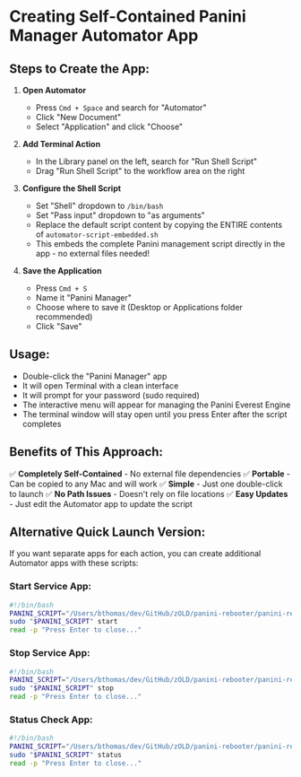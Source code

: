 # Creating Self-Contained Panini Manager Automator App

## Steps to Create the App:

1. **Open Automator**
   - Press `Cmd + Space` and search for "Automator"
   - Click "New Document"
   - Select "Application" and click "Choose"

2. **Add Terminal Action**
   - In the Library panel on the left, search for "Run Shell Script"
   - Drag "Run Shell Script" to the workflow area on the right

3. **Configure the Shell Script**
   - Set "Shell" dropdown to `/bin/bash`
   - Set "Pass input" dropdown to "as arguments"
   - Replace the default script content by copying the ENTIRE contents of `automator-script-embedded.sh`
   - This embeds the complete Panini management script directly in the app - no external files needed!

4. **Save the Application**
   - Press `Cmd + S`
   - Name it "Panini Manager"
   - Choose where to save it (Desktop or Applications folder recommended)
   - Click "Save"

## Usage:

- Double-click the "Panini Manager" app
- It will open Terminal with a clean interface
- It will prompt for your password (sudo required)
- The interactive menu will appear for managing the Panini Everest Engine
- The terminal window will stay open until you press Enter after the script completes

## Benefits of This Approach:

✅ **Completely Self-Contained** - No external file dependencies
✅ **Portable** - Can be copied to any Mac and will work
✅ **Simple** - Just one double-click to launch
✅ **No Path Issues** - Doesn't rely on file locations
✅ **Easy Updates** - Just edit the Automator app to update the script

## Alternative Quick Launch Version:

If you want separate apps for each action, you can create additional Automator apps with these scripts:

### Start Service App:
```bash
#!/bin/bash
PANINI_SCRIPT="/Users/bthomas/dev/GitHub/zOLD/panini-rebooter/panini-rebooter.sh"
sudo "$PANINI_SCRIPT" start
read -p "Press Enter to close..."
```

### Stop Service App:
```bash
#!/bin/bash
PANINI_SCRIPT="/Users/bthomas/dev/GitHub/zOLD/panini-rebooter/panini-rebooter.sh"
sudo "$PANINI_SCRIPT" stop
read -p "Press Enter to close..."
```

### Status Check App:
```bash
#!/bin/bash
PANINI_SCRIPT="/Users/bthomas/dev/GitHub/zOLD/panini-rebooter/panini-rebooter.sh"
sudo "$PANINI_SCRIPT" status
read -p "Press Enter to close..."
``` 